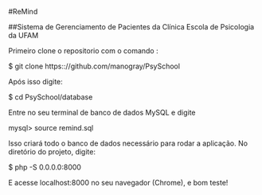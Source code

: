 #ReMind

##Sistema de Gerenciamento de Pacientes da Clínica Escola de Psicologia da UFAM

Primeiro clone o repositorio com o comando :

$ git clone https:://github.com/manogray/PsySchool

Após isso digite:

$ cd PsySchool/database

Entre no seu terminal de banco de dados MySQL e digite

mysql> source remind.sql

Isso criará todo o banco de dados necessário para rodar a aplicação. No diretório do projeto, digite:

$ php -S 0.0.0.0:8000

E acesse localhost:8000 no seu navegador (Chrome), e bom teste!